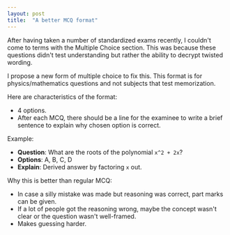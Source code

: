 ```yaml
---
layout: post
title:  "A better MCQ format"
---
```


After having taken a number of standardized exams recently, I couldn't come to terms with the Multiple Choice section. This was because these questions didn't test understanding but rather the ability to decrypt twisted wording.

I propose a new form of multiple choice to fix this. This format is for physics/mathematics questions and not subjects that test memorization.

Here are characteristics of the format:
- 4 options.
- After each MCQ, there should be a line for the examinee to write a brief sentence to explain why chosen option is correct.

Example:
- **Question**: What are the roots of the polynomial `x^2 + 2x`?
- **Options**: A, B, C, D
- **Explain**: Derived answer by factoring `x` out.

Why this is better than regular MCQ:
- In case a silly mistake was made but reasoning was correct, part marks can be given.
- If a lot of people got the reasoning wrong, maybe the concept wasn't clear or the question wasn't well-framed.
- Makes guessing harder.



